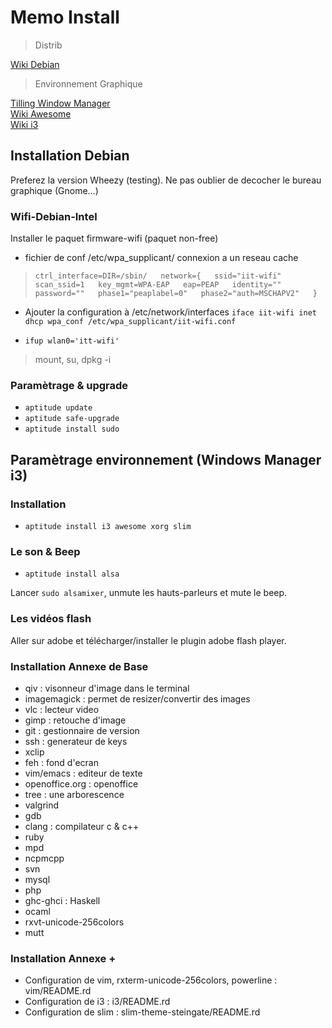 # Memo Install


> Distrib

[Wiki Debian](http://fr.wikipedia.org/wiki/Debian)

> Environnement Graphique

[Tilling Window Manager](http://en.wikipedia.org/wiki/Tiling_window_manager)  
[Wiki Awesome](http://awesome.naquadah.org/wiki/Main_Page)  
[Wiki i3](3wm.org/docs/userguide.html)  


## Installation Debian

Preferez la version Wheezy (testing).
Ne pas oublier de decocher le bureau graphique (Gnome...)

### Wifi-Debian-Intel

Installer le paquet firmware-wifi (paquet non-free)
* fichier de conf /etc/wpa_supplicant/
connexion a un reseau cache
>  `ctrl_interface=DIR=/sbin/  
   network={  
   ssid="iit-wifi"  
   scan_ssid=1  
   key_mgmt=WPA-EAP  
   eap=PEAP  
   identity=""  
   password=""  
   phase1="peaplabel=0"  
   phase2="auth=MSCHAPV2"  
 }`


* Ajouter la configuration à /etc/network/interfaces
`iface iit-wifi inet dhcp
wpa_conf /etc/wpa_supplicant/iit-wifi.conf`

* `ifup wlan0='itt-wifi'`

> mount, su, dpkg -i


### Paramètrage & upgrade

* `aptitude update`
* `aptitude safe-upgrade`
* `aptitude install sudo`


## Paramètrage environnement (Windows Manager i3)

### Installation

* `aptitude install i3 awesome xorg slim`

### Le son & Beep

* `aptitude install alsa`

Lancer `sudo alsamixer`, unmute les hauts-parleurs et mute le beep.


### Les vidéos flash

Aller sur adobe et télécharger/installer le plugin adobe flash player.

### Installation Annexe de Base

* qiv : visonneur d'image dans le terminal
* imagemagick : permet de resizer/convertir des images
* vlc : lecteur video
* gimp : retouche d'image
* git : gestionnaire de version
* ssh : generateur de keys
* xclip
* feh : fond d'ecran
* vim/emacs : editeur de texte
* openoffice.org : openoffice
* tree : une arborescence
* valgrind
* gdb
* clang : compilateur c & c++
* ruby
* mpd
* ncpmcpp
* svn
* mysql
* php
* ghc-ghci : Haskell
* ocaml
* rxvt-unicode-256colors
* mutt


### Installation Annexe +

* Configuration de vim, rxterm-unicode-256colors, powerline : vim/README.rd
* Configuration de i3 : i3/README.rd
* Configuration de slim : slim-theme-steingate/README.rd




